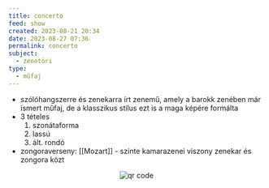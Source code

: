 ```yaml
---
title: concerto
feed: show
created: 2023-08-21 20:34
date: 2023-08-27 07:36
permalink: concerto
subject:
  - zenetöri
type:
  - műfaj
---
```


- szólóhangszerre és zenekarra írt zenemű, amely a barokk zenében már ismert műfaj, de a klasszikus stílus ezt is a maga képére formálta
- 3 tételes
	1. szonátaforma
	2. lassú
	3. ált. rondó
- zongoraverseny: [[Mozart]] - szinte kamarazenei viszony zenekar és zongora közt



<p style="text-align: center;"><img src="https://chart.googleapis.com/chart?cht=qr&chl=https://notes.andrasdenes.com/concerto&chs=180x180&choe=UTF-8&chld=L|2" alt="qr code"></p>

